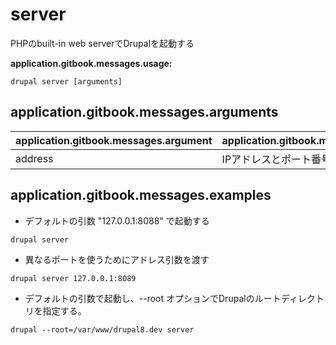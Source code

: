 # server
PHPのbuilt-in web serverでDrupalを起動する

**application.gitbook.messages.usage:**
```
drupal server [arguments]
```

## application.gitbook.messages.arguments
application.gitbook.messages.argument | application.gitbook.messages.details
---------|-------------
address | IPアドレスとポート番号

## application.gitbook.messages.examples
* デフォルトの引数 "127.0.0.1:8088" で起動する
```
drupal server
```
* 異なるポートを使うためにアドレス引数を渡す
```
drupal server 127.0.0.1:8089
```
* デフォルトの引数で起動し、--root オプションでDrupalのルートディレクトリを指定する。
```
drupal --root=/var/www/drupal8.dev server
```
